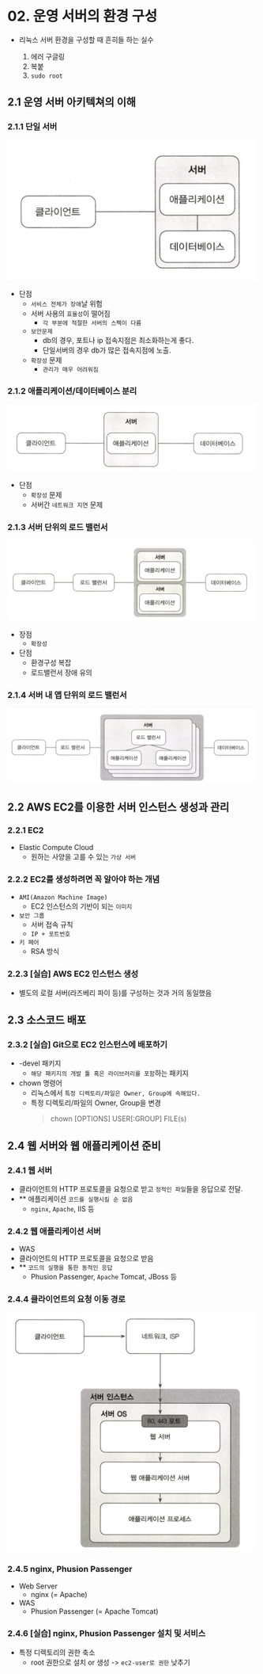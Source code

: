 # 02. 운영 서버의 환경 구성

- 리눅스 서버 환경을 구성할 때 흔히들 하는 실수

  1. 에러 구글링
  2. 복붙
  3. `sudo root`

## 2.1 운영 서버 아키텍쳐의 이해

### 2.1.1 단일 서버

![one-server](/resources/one-server.png)

- 단점
  - `서비스 전체가 장애`날 위험
  - 서버 사용의 `효율성`이 떨어짐
    - `각 부분에 적절한 서버의 스펙이 다름`
  - `보안문제`
    - db의 경우, 포트나 ip 접속지점은 최소화하는게 좋다.
    - 단일서버의 경우 db가 많은 접속지점에 노출.
  - `확장성` 문제
    - `관리가 매우 어려워짐`

### 2.1.2 애플리케이션/데이터베이스 분리

![app-db-server](/resources/app-db-server.png)

- 단점
  - `확장성` 문제
  - 서버간 `네트워크 지연` 문제

### 2.1.3 서버 단위의 로드 밸런서

![load-balancer](/resources/load-balancer.png)

- 장점
  - `확장성`
- 단점
  - 환경구성 복잡
  - 로드밸런서 장애 유의

### 2.1.4 서버 내 앱 단위의 로드 밸런서

![app-load-balancer](/resources/app-load-balancer.png)

## 2.2 AWS EC2를 이용한 서버 인스턴스 생성과 관리

### 2.2.1 EC2

- Elastic Compute Cloud
  - 원하는 사양을 고를 수 있는 `가상 서버`

### 2.2.2 EC2를 생성하려면 꼭 알아야 하는 개념

- `AMI(Amazon Machine Image)`
  - EC2 인스턴스의 기반이 되는 `이미지`
- `보안 그룹`
  - 서버 접속 규칙
  - `IP + 포트번호`
- `키 페어`
  - RSA 방식

### 2.2.3 [실습] AWS EC2 인스턴스 생성

- 별도의 로컬 서버(라즈베리 파이 등)를 구성하는 것과 거의 동일했음

## 2.3 소스코드 배포

### 2.3.2 [실습] Git으로 EC2 인스턴스에 배포하기

- -devel 패키지
  - `해당 패키지의 개발 툴 혹은 라이브러리를 포함`하는 패키지
- chown 명령어
  - 리눅스에서 `특정 디렉토리/파일은 Owner, Group에 속해있다.`
  - 특정 디렉토리/파일의 Owner, Group을 변경
    > chown [OPTIONS] USER[:GROUP] FILE(s)

## 2.4 웹 서버와 웹 애플리케이션 준비

### 2.4.1 웹 서버

- 클라이언트의 HTTP 프로토콜을 요청으로 받고 `정적인 파일`들을 응답으로 전달.
- \*\* 애플리케이션 `코드를 실행시킬 순 없음`
  - `nginx`, `Apache`, IIS 등

### 2.4.2 웹 애플리케이션 서버

- WAS
- 클라이언트의 HTTP 프로토콜을 요청으로 받음
- \*\* `코드의 실행을 통한 동적인 응답`
  - Phusion Passenger, `Apache` Tomcat, JBoss 등

### 2.4.4 클라이언트의 요청 이동 경로

![client-process](/resources/client-process.png)

### 2.4.5 nginx, Phusion Passenger

- Web Server
  - nginx (= Apache)
- WAS
  - Phusion Passenger (= Apache Tomcat)

### 2.4.6 [실습] nginx, Phusion Passenger 설치 및 서비스

- 특정 디렉토리의 권한 축소
  - root 권한으로 설치 or 생성 -> `ec2-user로 권한` 낮추기

